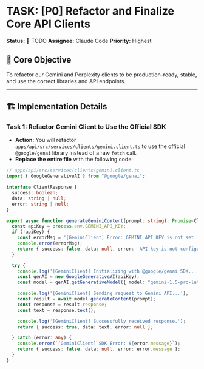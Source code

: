 # TASK: [P0] Refactor and Finalize Core API Clients

**Status:** 📝 TODO
**Assignee:** Claude Code
**Priority:** Highest

## 🎯 Core Objective
To refactor our Gemini and Perplexity clients to be production-ready, stable, and use the correct libraries and API endpoints.

---

## 🏗️ Implementation Details

### Task 1: Refactor Gemini Client to Use the Official SDK

-   **Action:** You will refactor `apps/api/src/services/clients/gemini.client.ts` to use the official `@google/genai` library instead of a raw `fetch` call.
-   **Replace the entire file** with the following code:

```typescript
// apps/api/src/services/clients/gemini.client.ts
import { GoogleGenerativeAI } from "@google/genai";

interface ClientResponse {
  success: boolean;
  data: string | null;
  error: string | null;
}

export async function generateGeminiContent(prompt: string): Promise<ClientResponse> {
  const apiKey = process.env.GEMINI_API_KEY;
  if (!apiKey) {
    const errorMsg = '[GeminiClient] Error: GEMINI_API_KEY is not set.';
    console.error(errorMsg);
    return { success: false, data: null, error: 'API key is not configured.' };
  }

  try {
    console.log('[GeminiClient] Initializing with @google/genai SDK...');
    const genAI = new GoogleGenerativeAI(apiKey);
    const model = genAI.getGenerativeModel({ model: "gemini-1.5-pro-latest" });

    console.log('[GeminiClient] Sending request to Gemini API...');
    const result = await model.generateContent(prompt);
    const response = result.response;
    const text = response.text();

    console.log('[GeminiClient] Successfully received response.');
    return { success: true, data: text, error: null };

  } catch (error: any) {
    console.error(`[GeminiClient] SDK Error: ${error.message}`);
    return { success: false, data: null, error: error.message };
  }
}